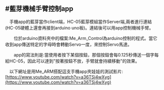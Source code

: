 #藍芽機械手臂控制app
---
  　手機app的藍芽當作client端，HC-05藍芽模組當作Server端,兩者進行連結(HC-05硬體上還會再接到arduino uno板)。連結後可以用app控制機械手臂。<br />

　　位於arduino資料夾中的檔案:Me_Arm_Control為arduino控制的程式。當它收到app傳送特定的字母時會轉動Servo一度，來控制Servo馬達。<br />

　　app的寫法則是:當使用者按下某個按鈕，那個按鈕會每0.125秒傳送一個字每給HC-05，因此可以達到"按著按鈕不放，手臂就會持續移動"的效果。<br />


   　以下網址是用Me_ARM搭配這支手機app夾娃娃的測試影片:[https://www.youtube.com/watch?v=a36TSj4wXyg](https://www.youtube.com/watch?v=a36TSj4wXyg)

   